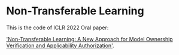 # Non-Transferable Learning

This is the code of ICLR 2022 Oral paper:

['Non-Transferable Learning: A New Approach for Model Ownership Verification and Applicability Authorization'](https://openreview.net/forum?id=tYRrOdSnVUy).
